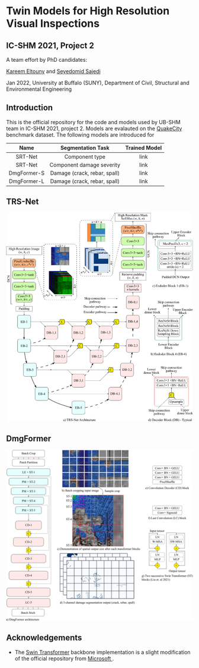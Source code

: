 # Twin Models for High Resolution Visual Inspections
## IC-SHM 2021, Project 2

A team effort by PhD candidates:

[Kareem Eltouny](https://github.com/keltouny) and [Seyedomid Sajedi](https://github.com/OmidSaj)

Jan 2022, 
University at Buffalo (SUNY), 
Department of Civil, Structural and Environmental Engineering

## Introduction
This is the official repository for the code and models used by UB-SHM team in IC-SHM 2021, project 2. Models are evalauted on the [QuakeCity](https://sail.cive.uh.edu/quakecity/) benchmark dataset. The following models are introduced for 

| Name | Segmentation Task | Trained Model |
| :---: | :---: | :---: | 
| SRT-Net | Component type | link |
| SRT-Net | Component damage severity | link |
| DmgFormer-S | Damage (crack, rebar, spall) | link |
| DmgFormer-L | Damage (crack, rebar, spall) | link |

## TRS-Net

![TRS-Net](https://github.com/OmidSaj/UB-Twin-Vision/blob/main/Assets/Figures/TRS-Net.png)

## DmgFormer

![DmgFormer](https://github.com/OmidSaj/UB-Twin-Vision/blob/main/Assets/Figures/DmgFormer.jpg)

## Acknowledgements
* The [Swin Transformer](https://github.com/microsoft/Swin-Transformer) backbone implementation is a slight modification of the official repository from [Microsoft ](https://github.com/microsoft/Swin-Transformer).
